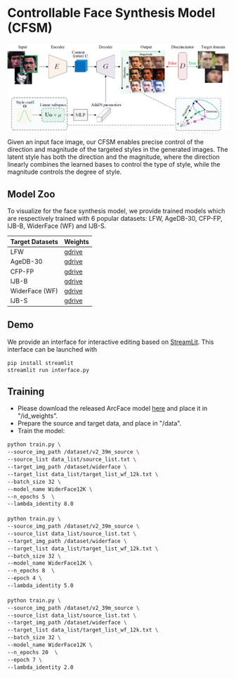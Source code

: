# Controllable Face Synthesis Model (CFSM)

<center><img src="docs/teaser.png" width="700px" /></center>

Given an input face image, our CFSM enables precise control of the direction and magnitude of the targeted styles in the generated images. The latent style has both the direction and the magnitude, where the direction linearly combines the learned bases to control the type of style, while the magnitude controls the degree of style. 

## Model Zoo

To visualize for the face synthesis model, we provide trained models which are respectively trained with 6 popular datasets: LFW, AgeDB-30, CFP-FP, IJB-B, WiderFace (WF) and IJB-S. 

| Target Datasets | Weights                                                      |
| --------------- | ------------------------------------------------------------ |
| LFW             | [gdrive](https://drive.google.com/file/d/1uSgdAX_C8bAno2y9V5gwa8ITRtQxmVE1/view?usp=sharing) |
| AgeDB-30        | [gdrive](https://drive.google.com/file/d/1074cg1kV5uku2DoQdZONyoehT4R1reaf/view?usp=sharing) |
| CFP-FP          | [gdrive](https://drive.google.com/file/d/19GOGU2FkOFY7QsgbpyoC0wYTApXEdGzJ/view?usp=sharing) |
| IJB-B           | [gdrive](https://drive.google.com/file/d/1TSxUxNkdI4paFESHwnIxE6DfNWF0XqCg/view?usp=sharing) |
| WiderFace (WF)  | [gdrive](https://drive.google.com/file/d/163cBsS3n7gI-2iIWFu2rlaPPmDtMYGH4/view?usp=sharing) |
| IJB-S           | [gdrive](https://drive.google.com/file/d/1jFTnZcguO-HYeFXfFyn9-qOLY3sgCxhs/view?usp=sharing) |

## Demo

We provide an interface for interactive editing based on [StreamLit](https://www.streamlit.io/). This interface can be launched with

```
pip install streamlit
streamlit run interface.py
```

## Training

* Please download the released ArcFace model [here](https://drive.google.com/file/d/1GZjPokFv5zXIxol3eZnuByJ0iwDv8inQ/view?usp=sharing) and place it in "/id_weights".
* Prepare the source and target data, and place in "/data".
* Train the model:

```bash
python train.py \
--source_img_path /dataset/v2_39m_source \
--source_list data_list/source_list.txt \
--target_img_path /dataset/widerface \
--target_list data_list/target_list_wf_12k.txt \
--batch_size 32 \
--model_name WiderFace12K \
--n_epochs 5  \
--lambda_identity 8.0   

python train.py \
--source_img_path /dataset/v2_39m_source \
--source_list data_list/source_list.txt \
--target_img_path /dataset/widerface \
--target_list data_list/target_list_wf_12k.txt \
--batch_size 32 \
--model_name WiderFace12K \
--n_epochs 8  \
--epoch 4 \
--lambda_identity 5.0   

python train.py \
--source_img_path /dataset/v2_39m_source \
--source_list data_list/source_list.txt \
--target_img_path /dataset/widerface \
--target_list data_list/target_list_wf_12k.txt \
--batch_size 32 \
--model_name WiderFace12K \
--n_epochs 20  \
--epoch 7 \
--lambda_identity 2.0   
```
